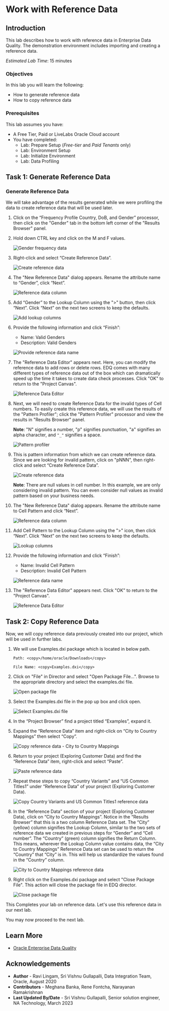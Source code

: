 # Work with Reference Data

## Introduction

This lab describes how to work with reference data in Enterprise Data Quality. The demonstration environment includes importing and creating a reference data.

*Estimated Lab Time*: 15 minutes

### Objectives
In this lab you will learn the following:
* How to generate reference data
* How to copy reference data

### Prerequisites
This lab assumes you have:
- A Free Tier, Paid or LiveLabs Oracle Cloud account
- You have completed:
    - Lab: Prepare Setup (*Free-tier* and *Paid Tenants* only)
    - Lab: Environment Setup
    - Lab: Initialize Environment
    - Lab: Data Profiling


## Task 1:  Generate Reference Data

### Generate Reference Data

We will take advantage of the results generated while we were profiling the data to create reference data that will be used later.

1.	Click on the “Frequency Profile Country, DoB, and Gender” processor, then click on the "Gender" tab in the bottom left corner of the "Results Browser" panel.
2.	Hold down CTRL key and click on the M and F values.

    ![Gender frequency data](./images/image1200_55.png " ")

3.	Right-click and select “Create Reference Data”.

    ![Create reference data](./images/image1200_57.png " ")

4.	The "New Reference Data" dialog appears. Rename the attribute name to “Gender”, click “Next”.

    ![Reference data column](./images/image1200_56.png " ")

5.	Add “Gender” to the Lookup Column using the ">" button, then click “Next”. Click “Next” on the next two screens to keep the defaults.

    ![Add lookup columns](./images/image1200_58.png " ")

6.	Provide the following information and click “Finish”:
    - Name: Valid Genders
    - Description: Valid Genders


    ![Provide reference data name](./images/image1200_59.png " ")

7.	The "Reference Data Editor" appears next. Here, you can modify the reference data to add rows or delete rows. EDQ comes with many different types of reference data out of the box which can dramatically speed up the time it takes to create data check processes. Click "OK" to return to the "Project Canvas".

    ![Reference Data Editor](./images/image1200_60.png " ")

8.	Next, we will need to create Reference Data for the invalid types of Cell numbers. To easily create this reference data, we will use the results of the "Pattern Profiler"; click the "Pattern Profiler" processor and view the results in "Results Browser" panel.

    **Note**: "N" signifies a number, "p" signifies punctuation, "a" signifies an alpha character, and `"_"` signifies a space.

    ![Pattern profiler](./images/image1200_61.png " ")

9.	This is pattern information from which we can create reference data. Since we are looking for invalid pattern, click on "pNNN", then right-click and select “Create Reference Data”.

    ![Create reference data](./images/image1200_62.png " ")

    **Note**: There are null values in cell number. In this example, we are only considering invalid pattern. You can even consider null values as invalid pattern based on your business needs.

10.	The "New Reference Data" dialog appears. Rename the attribute name to Cell Pattern and click “Next”.

    ![Reference data column](./images/image1200_63.png " ")

11.	Add Cell Pattern to the Lookup Column using the ">" icon, then click “Next”. Click “Next” on the next two screens to keep the defaults.

    ![Lookup columns](./images/image1200_64.png " ")

12.	Provide the following information and click “Finish”:
    - Name: Invalid Cell Pattern
    - Description: Invalid Cell Pattern

    ![Reference data name](./images/image1200_65.png " ")

13.	The "Reference Data Editor" appears next. Click "OK" to return to the "Project Canvas".

    ![Reference Data Editor](./images/image1200_66.png " ")


## Task 2: Copy Reference Data
Now, we will copy reference data previously created into our project, which will be used in further labs.

1. We will use Examples.dxi package which is located in below path.

    ```
    Path: <copy>/home/oracle/Downloads</copy>
    ```
    ```
    File Name: <copy>Examples.dxi</copy>
    ```

2. Click on "File" in Director and select "Open Package File...". Browse to the appropriate directory and select the examples.dxi file.

    ![Open package file](./images/image1200_67.png " ")

3. Select the Examples.dxi file in the pop up box and click open.

    ![Select Examples.dxi file](./images/image1200_67_1.png " ")

4.	In the “Project Browser” find a project titled “Examples”, expand it.

5.	Expand the “Reference Data” item and right-click on “City to Country Mappings” then select “Copy”.

    ![Copy reference data - City to Country Mappings](./images/image1200_68.png " ")

6.	Return to your project (Exploring Customer Data) and find the “Reference Data” item, right-click and select “Paste”.

    ![Paste reference data](./images/image1200_69.png " ")

7.	Repeat these steps to copy “Country Variants” and “US Common Titles1” under “Reference Data” of your project (Exploring Customer Data).

    ![Copy Country Variants and US Common Titles1 reference data](./images/image1200_70.png " ")

8.	In the “Reference Data” section of your project (Exploring Customer Data), click on “City to Country Mappings”. Notice in the “Results Browser” that this is a two column Reference Data set. The “City” (yellow) column signifies the Lookup Column, similar to the two sets of reference data we created in previous steps for “Gender” and “Cell number”. The “Country” (green) column signifies the Return Column. This means, wherever the Lookup Column value contains data, the “City to Country Mappings” Reference Data set can be used to return the “Country” that “City” is in. This will help us standardize the values found in the “Country” column.

     ![City to Country Mappings reference data](./images/image1200_71.png " ")

1.  Right click on the Examples.dxi package and select "Close Package File". This action will close the package file in EDQ director.

    ![Close package file](./images/image1200_72.png " ")

This Completes your lab on reference data. Let's use this reference data in our next lab.

You may now proceed to the next lab.

## Learn More
- [Oracle Enterprise Data Quality](https://docs.oracle.com/en/middleware/fusion-middleware/enterprise-data-quality/index.html)


## Acknowledgements
* **Author** - Ravi Lingam, Sri Vishnu Gullapalli, Data Integration Team, Oracle, August 2020
* **Contributors** - Meghana Banka, Rene Fontcha, Narayanan Ramakrishnan
* **Last Updated By/Date** - Sri Vishnu Gullapalli, Senior solution engineer, NA Technology, March 2023



